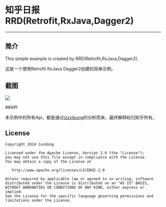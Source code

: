 # 知乎日报 RRD(Retrofit,RxJava,Dagger2)
------
## 简介

This simple example is created by RRD(Retrofit,RxJava,Dagger2).

这是一个使用Retrofit RxJava Dagger2创建的简单示例。

## 截图

![](https://github.com/lsxiao/ZhihuDailyRRD/blob/master/screenshot/Screenshot_20151116-231003.png?raw=true)

##API

本示例中的所有Api，都是通过[izzyleung](https://github.com/izzyleung)的分析而来，最终解释权归知乎所有。

## License

    Copyright 2014 Cundong

    Licensed under the Apache License, Version 2.0 (the "License");
    you may not use this file except in compliance with the License.
    You may obtain a copy of the License at

       http://www.apache.org/licenses/LICENSE-2.0

    Unless required by applicable law or agreed to in writing, software
    distributed under the License is distributed on an "AS IS" BASIS,
    WITHOUT WARRANTIES OR CONDITIONS OF ANY KIND, either express or implied.
    See the License for the specific language governing permissions and
    limitations under the License.